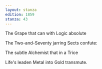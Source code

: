 ```yaml
---
layout: stanza
edition: 1859
stanza: 43
---
```


The Grape that can with Logic absolute

The Two-and-Seventy jarring Sects confute:

⁠The subtle Alchemist that in a Trice

Life's leaden Metal into Gold transmute.